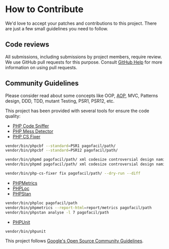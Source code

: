 # How to Contribute

We'd love to accept your patches and contributions to this project. There are
just a few small guidelines you need to follow.

## Code reviews

All submissions, including submissions by project members, require review. We
use GitHub pull requests for this purpose. Consult
[GitHub Help] for more
information on using pull requests.

## Community Guidelines

Please consider read about some concepts like OOP, [AOP], MVC, Patterns design, DDD, TDD,
mutant Testing, PSR1, PSR12, etc.
 
This project has been provided with several tools for ensure the code quality:

* [PHP Code Sniffer]
* [PHP Mess Detector]
* [PHP CS Fixer]

```bash
vendor/bin/phpcbf --standard=PSR1 pagofacil/path/
vendor/bin/phpcbf --standard=PSR12 pagofacil/path/

vendor/bin/phpmd pagofacil/path/ xml codesize controversial design naming unusedcode --exclude=vendor/
vendor/bin/phpmd pagofacil/path/ xml codesize controversial design naming unusedcode --exclude=vendor/

vendor/bin/php-cs-fixer fix pagofacil/path/ --dry-run --diff
```

* [PHPMetrics]
* [PHPLoc]
* [PHPStan]
```bash
vendor/bin/phploc pagofacil/path 
vendor/bin/phpmetrics --report-html=report/metrics pagofacil/path
vendor/bin/phpstan analyse -l 7 pagofacil/path
```

* [PHPUnit]
```bash
vendor/bin/phpunit
```
This project follows [Google's Open Source Community Guidelines].

[PHP Code Sniffer]:https://github.com/squizlabs/PHP_CodeSniffer/wiki
[PHP Mess Detector]:https://phpmd.org/
[PHP CS Fixer]:https://github.com/FriendsOfPHP/PHP-CS-Fixer
[PHPMetrics]:https://phpmetrics.org/
[PHPLoc]:https://github.com/sebastianbergmann/phploc
[PHPStan]:https://github.com/phpstan/phpstan
[PHPUnit]:https://phpunit.readthedocs.io/es/latest/index.html
[AOP]:https://en.wikipedia.org/wiki/Aspect-oriented_programming
[GitHub Help]:https://help.github.com/articles/about-pull-requests/

[Google's Open Source Community Guidelines]:https://opensource.google.com/conduct/
